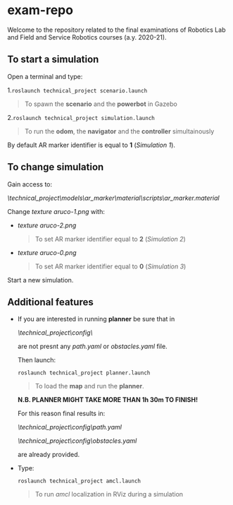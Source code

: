 # exam-repo
Welcome to the repository related to the final examinations of Robotics Lab and Field and Service Robotics courses (a.y. 2020-21).

## To start a simulation

Open a terminal and type:

1.`roslaunch technical_project scenario.launch`
>To spawn the **scenario** and the **powerbot** in Gazebo
 
2.`roslaunch technical_project simulation.launch`
>To run the **odom**, the **navigator** and the **controller** simultainously  

By default AR marker identifier is equal to **1** (*Simulation 1*). 

## To change simulation

Gain access to:

*\technical_project\models\ar_marker\material\scripts\ar_marker.material*

Change  <em>texture aruco-1.png</em>  with:

<ul>
<li><em>texture aruco-2.png</em></li>

>To set AR marker identifier equal to **2** (*Simulation 2*)
 
 <li><em>texture aruco-0.png</em></li>
 
>To set AR marker identifier equal to **0** (*Simulation 3*)
 
</ul>

Start a new simulation.

## Additional features


<ul>
 
<li>If you are interested in running <strong>planner</strong> be sure that in

<em>\technical_project\config\ </em>

are not presnt any *path.yaml* or *obstacles.yaml* file.

Then launch:

`roslaunch technical_project planner.launch`
>To load the **map** and run the **planner**.


**N.B. PLANNER MIGHT TAKE MORE THAN 1h 30m TO FINISH!**
 
For this reason final results in:

*\technical_project\config\path.yaml*

*\technical_project\config\obstacles.yaml*

are already provided.</li>

<li> Type:

`roslaunch technical_project amcl.launch`

>To run *amcl* localization in RViz during a simulation

</li>
</ul>
